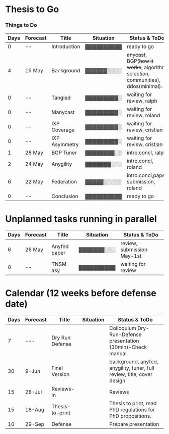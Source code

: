  # Thesis to Go
 
 ### Things to Do ###


                                                                                                                            
 Days| Forecast | Title         | Situation  | Status & ToDo                                                                             
 ----| ---------| --------------| ---------- |----------------------                                                                     
 0   |   --     | Introduction  | ▓▓▓▓▓▓▓▓▓▓ | ready to go                                                    
 4   |  15 May  | Background    | ▓▓▓▓▓▓░░░░ |~~anycast~~, BGP(~~how it works~~, algorithm selection, communities), ddos(minimal).       
 0   |   --     | Tangled       | ▓▓▓▓▓▓▓▓▓░ | waiting for review, ralph                                             
 0   |   --     | Manycast      | ▓▓▓▓▓▓▓▓▓░ | waiting for review, roland                                             
 0   |   --     | IXP Coverage  | ▓▓▓▓▓▓▓▓▓░ | waiting for review, cristian                                             
 0   |   --     | IXP Asymmetry | ▓▓▓▓▓▓▓▓▓░ | waiting for review, cristian                                             
 1   |  28 May  | BGP Tuner     | ▓▓▓▓▓▓▓▓░░ | intro,concl, ralph                             
 2   |  24 May  | Anygility     | ▓▓▓▓▓▓▓░░░ | intro,concl, roland                                       
 6   |  22 May  | Federation    | ▓▓▓▓▓░░░░░ | intro,concl,paper submission, roland          
 0   |   --     | Conclusion    | ▓▓▓▓▓▓▓▓▓▓ | ready to go                                                  
                                                                                                                                         
                                                                                                                                         
                                                                                                                                         
 # Unplanned tasks running in parallel                                                                                                   
                                                                                                                                                                                                                                                                
 Days| Forecast | Title              | Situation  | Status & ToDo                                                                        
 ----| ---------| -------------------| ---------- |----------------------                                                                
 6   |  26 May  | Anyfed paper       | ▓▓▓▓▓▓▓░░░ | review, submission May-1st  
 0   |   --     | TNSM asy           | ▓▓▓▓▓▓▓▓▓▓ | waiting for review                                                  
                                                                                                                                         
                                                                                                                                         
 # Calendar (12 weeks before defense date)                                                                                               
                                                                                                                                         
 Days | Forecast | Title              | Situation  | Status & ToDo                                                                       
 -----| ---------| -------------------| ---------- |----------------------                                                               
   7  |  ---     | Dry Run Defense    |            | Colloquium Dry-Run-Defense presentation (30min)-Check manual
  30  |  9-Jun   | Final Version      |            | background, anyfed, anygility, tuner, full review, title, cover design              
  15  | 28-Jul   | Reviews-in         |            | Reviews                                                                             
  15  | 18-Aug   | Thesis-to-print    |            | Thesis to print, read PhD regulations for PhD propositions.                         
  10  | 29-Sep   | Defense            |            | Prepare presentation


